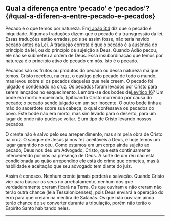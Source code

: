 ## Qual a diferença entre ‘pecado’ e ‘pecados’? {#qual-a-diferen-a-entre-pecado-e-pecados}

Pecado é o que temos por natureza. Em[1 João 3:4](http://bibliaonline.com.br/acf/1jo/3/4) diz que o pecado é iniquidade. Algumas traduções dizem que o pecado é a transgressão da lei. Essas traduções estão erradas, pois se assim fosse, não teria havido pecado antes da Lei. A tradução correta é que o pecado é a ausência do princípio da lei, ou do princípio de sujeição a Deus. Quando Adão pecou, ele não se submeteu à ordem de Deus. Essa insubordinação que temos por natureza é o princípio ativo do pecado em nós. Isto é o pecado.

Pecados são os frutos ou produtos do pecado ou dessa natureza má que temos. Cristo recebeu, na cruz, o castigo pelo pecado de todo o mundo, mas levou sobre si os pecados daqueles que nele creem. O pecado foi julgado e condenado na cruz. Os pecados foram levados por Cristo para serem lançados no esquecimento. Lembra-se dos bodes de[Levítico 16](http://bibliaonline.com.br/acf/lv/16)? Um bode era morto e queimado, tipificando Cristo morrendo por causa do pecado; o pecado sendo julgado em um ser inocente. O outro bode tinha a mão do sacerdote sobre sua cabeça, o qual confessava os pecados do povo. Este bode não era morto, mas sim levado para o deserto, para um lugar de onde não pudesse voltar. É um tipo de Cristo levando nossos pecados.

O crente não é salvo pelo seu arrependimento, mas sim pela obra de Cristo na cruz. O sangue de Jesus já nos fez aceitáveis a Deus, e hoje temos um lugar garantido no céu. Como estamos em um corpo ainda sujeito ao pecado, Deus nos deu um Advogado, Cristo, que está continuamente intercedendo por nós na presença de Deus. A sorte de um réu não está condicionada ao quão arrependido ele está do crime que cometeu, mas à habilidade e aceitação que seu advogado tem diante do juiz.

Assim é conosco. Nenhum crente jamais perderá a salvação. Quando Cristo vier para buscar os seus no arrebatamento, nenhum dos que verdadeiramente creram ficará na Terra. Os que ouviram e não creram não terão outra chance (leia Tessalonicenses), pois Deus enviará a operação do erro para que creiam na mentira de Satanás. Os que não ouviram ainda terão chance de se converter durante a tribulação, porém não terão o Espírito Santo habitando neles.

*****